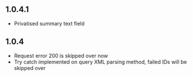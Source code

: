 ## 1.0.4.1

* Privatised summary text field

## 1.0.4

* Request error 200 is skipped over now
* Try catch implemented on query XML parsing method, failed IDs will be skipped over
